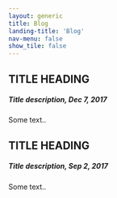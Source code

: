 ```yaml
---
layout: generic
title: Blog
landing-title: 'Blog'
nav-menu: false
show_tile: false
---
```



<div class="row">
  <div class="leftcolumn">
    <div class="card">
      <h2>TITLE HEADING</h2>
      <h5>Title description, Dec 7, 2017</h5>
      <p>Some text..</p>
    </div>
    <div class="card">
      <h2>TITLE HEADING</h2>
      <h5>Title description, Sep 2, 2017</h5>
      <p>Some text..</p>
    </div>
  </div>
  
